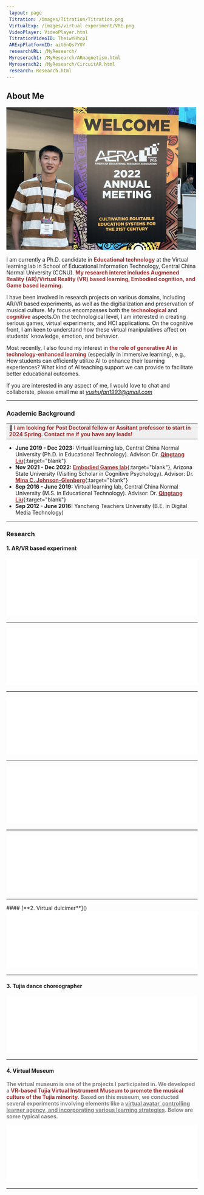 ```yaml
---
 layout: page
 Titration: /images/Titration/Titration.png
 VirtualExp: /images/virtual experiment/VRE.png
 VideoPlayer: VideoPlayer.html
 TitrationVideoID: TheiwYHhcpI
 ARExpPlatformID: ait6nQs7YUY  
 researchURL: /MyResearch/
 Myreserach1: /MyResearch/ARmagnetism.html
 Myreserach2: /MyResearch/CircuitAR.html
 research: Research.html
---
```



## About Me
<img src="/images/ShufanAERA.jpg" class="floatpic" width="500" height="375" >

I am currently a Ph.D. candidate in **<font color="#A13232">Educational technology</font>** at the Virtual learning lab in School of Educational Information Technology, Central China Normal University (CCNU). **<font color="#A13232">My research interet includes Augmened Reality (AR)/Virtual Reality (VR) based learning, Embodied cognition, and Game based learning.</font>** 

I have been involved in research projects on various domains, including AR/VR based experiments, as well as the digitialization and preservation of musical culture. My focus encompasses both the **<font color="#A13232">technological</font>** and **<font color="#A13232">cognitive</font>** aspects.On the technological level, I am interested in creating serious games, virtual experiments, and HCI applications. On the cognitive front, I am keen to understand how these virtual manipulatives affect on students' knowledge, emotion, and behavior.

Most recently, I also found my interest in **<font color="#A13232">the role of generative AI in technology-enhanced learning</font>** (especially in immersive learning), e.g., How students can efficiently utilize AI to enhance their learning experiences? What kind of AI teaching support we can provide to facilitate better educational outcomes.

If you are interested in any aspect of me, I would love to chat and collaborate, please email me at  *[yushufan1993@gmail.com](mailto:yushufan1993@gmail.com)*
<br>

---
### Academic Background

<table><tr><td bgcolor=	'#F0F0F0'><b>📣 <font color="#A13232">I am looking for Post Doctoral fellow or Assitant professor to start in 2024 Spring. Contact me if you have any leads!</font></b></td></tr></table>

- **June 2019 - Dec 2023:** Virtual learning lab, Central China Normal University (Ph.D. in Educational Technology). Advisor: Dr. [**<font color="#A13232">Qingtang Liu</font>**](http://faculty.ccnu.edu.cn/2006982951){:target="blank"}
- **Nov 2021 - Dec 2022:** [**<font color="#A13232">Embodied Games lab</font>**](https://www.embodied-games.com/games/natural-selection-catch-a-mimic/){:target="blank"}, Arizona State University (Visiting Scholar in Cognitive Psychology). Advisor: Dr. [**<font color="#A13232">Mina C. Johnson-Glenberg</font>**](https://search.asu.edu/profile/1154172){:target="blank"}
- **Sep 2016 - June 2019:** Virtual learning lab, Central China Normal University (M.S. in Educational Technology). Advisor: Dr. [**<font color="#A13232">Qingtang Liu</font>**](http://faculty.ccnu.edu.cn/2006982951){:target="blank"}
- **Sep 2012 - June 2016:** Yancheng Teachers University (B.E. in Digital Media Technology)

   
---
### Research
#### **1. AR/VR based experiment**

<iframe  src="/MyResearch/CircuitAR.html" class="auto-resize-iframe" width="100%" frameborder="0" scrolling="no" > </iframe>
<hr class="hr-wavy"> 
<iframe  src="/MyResearch/ARmagnetism.html" class="auto-resize-iframe" width="100%" frameborder="0" scrolling="no"> </iframe>
<hr class="hr-wavy"> 
<iframe  src="/MyResearch/Titration.html" class="auto-resize-iframe" width="100%" frameborder="0" scrolling="no"> </iframe>
<hr class="hr-wavy"> 
<iframe  src="/MyResearch/DopplerAR.html" class="auto-resize-iframe" width="100%" frameborder="0" scrolling="no"> </iframe>
<hr class="hr-wavy"> 
<iframe  src="/MyResearch/ARAtom.html" class="auto-resize-iframe" width="100%" frameborder="0" scrolling="no"> </iframe>
<hr class="hr-wavy"> 
#### [**2. Virtual dulcimer**]()
<iframe  src="/MyResearch/Dulcimer.html" class="auto-resize-iframe" width="100%" frameborder="0" scrolling="no"> </iframe>
<hr class="hr-wavy"> 

#### **3. Tujia dance choreographer**
<iframe  src="/MyResearch/DanceTeaching.html" class="auto-resize-iframe" width="100%" frameborder="0" scrolling="no"> </iframe>
<hr class="hr-wavy"> 

#### **4. Virtual Museum**
**<font color=grey>The virtual museum is one of the projects I participated in. We developed a <font color="#A13232">VR-based Tujia Virtual Instrument Museum to promote the musical culture of the Tujia minority</font>. Based on this museum, we conducted several experiments involving elements like a <u>virtual avatar, controlling learner agency, and incorporating various learning strategies</u>. Below are some typical cases.</font>**

<iframe  src="/MyResearch/VirtualMuseum.html" class="auto-resize-iframe" width="100%" frameborder="0" scrolling="no"> </iframe>
<hr class="hr-wavy"> 
